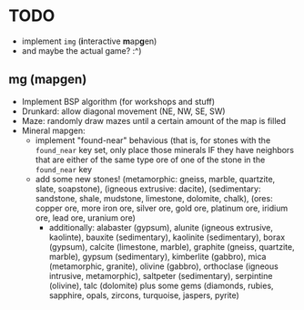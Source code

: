 # TODO
- implement `img` (**i**nteractive **m**ap**g**en)
- and maybe the actual game? :^)

## mg (mapgen)

- Implement BSP algorithm (for workshops and stuff)
- Drunkard: allow diagonal movement (NE, NW, SE, SW)
- Maze: randomly draw mazes until a certain amount of the map is filled
- Mineral mapgen:
    - implement "found-near" behavious (that is, for stones with the
    `found_near` key set, only place those minerals
    IF they have neighbors that are either of the same type ore of one of
    the stone in the `found_near` key
    - add some new stones! (metamorphic: gneiss, marble, quartzite, slate,
      soapstone), (igneous extrusive: dacite), (sedimentary: sandstone,
      shale, mudstone, limestone, dolomite, chalk), (ores: copper ore, more
      iron ore, silver ore, gold ore, platinum ore, iridium ore, lead ore,
      uranium ore)
      - additionally: alabaster (gypsum), alunite (igneous extrusive,
	kaolinte), bauxite (sedimentary), kaolinite (sedimentary), borax
	(gypsum), calcite (limestone, marble), graphite (gneiss, quartzite,
	marble), gypsum (sedimentary), kimberlite (gabbro), mica (metamorphic,
	granite), olivine (gabbro), orthoclase (igneous intrusive,
	metamorphic), saltpeter (sedimentary), serpintine (olivine), talc
	(dolomite) plus some gems (diamonds, rubies, sapphire, opals,
	zircons, turquoise, jaspers, pyrite)
